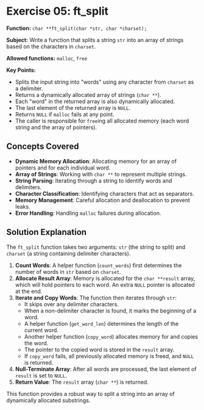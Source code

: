# Exercise 05: ft_split

**Function:** `char **ft_split(char *str, char *charset);`

**Subject:** Write a function that splits a string `str` into an array of strings based on the characters in `charset`.

**Allowed functions:** `malloc`, `free`

**Key Points:**
-   Splits the input string into "words" using any character from `charset` as a delimiter.
-   Returns a dynamically allocated array of strings (`char **`).
-   Each "word" in the returned array is also dynamically allocated.
-   The last element of the returned array is `NULL`.
-   Returns `NULL` if `malloc` fails at any point.
-   The caller is responsible for `free`ing all allocated memory (each word string and the array of pointers).

## Concepts Covered

-   **Dynamic Memory Allocation**: Allocating memory for an array of pointers and for each individual word.
-   **Array of Strings**: Working with `char **` to represent multiple strings.
-   **String Parsing**: Iterating through a string to identify words and delimiters.
-   **Character Classification**: Identifying characters that act as separators.
-   **Memory Management**: Careful allocation and deallocation to prevent leaks.
-   **Error Handling**: Handling `malloc` failures during allocation.

## Solution Explanation

The `ft_split` function takes two arguments: `str` (the string to split) and `charset` (a string containing delimiter characters).

1.  **Count Words**: A helper function (`count_words`) first determines the number of words in `str` based on `charset`.
2.  **Allocate Result Array**: Memory is allocated for the `char **result` array, which will hold pointers to each word. An extra `NULL` pointer is allocated at the end.
3.  **Iterate and Copy Words**: The function then iterates through `str`:
    *   It skips over any delimiter characters.
    *   When a non-delimiter character is found, it marks the beginning of a word.
    *   A helper function (`get_word_len`) determines the length of the current word.
    *   Another helper function (`copy_word`) allocates memory for and copies the word.
    *   The pointer to the copied word is stored in the `result` array.
    *   If `copy_word` fails, all previously allocated memory is freed, and `NULL` is returned.
4.  **Null-Terminate Array**: After all words are processed, the last element of `result` is set to `NULL`.
5.  **Return Value**: The `result` array (`char **`) is returned.

This function provides a robust way to split a string into an array of dynamically allocated substrings.
